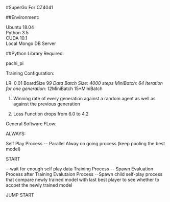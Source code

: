 #SuperGo For CZ4041  

##Environment:  

Ubuntu 18.04  
Python 3.5  
CUDA 10.1  
Local Mongo DB Server  

##Python Library Required:  

pachi_pi


Training Configuration:

LR: 0.01
BoardSize 9*9
Data Batch Size: 4000 steps
MiniBatch: 64
Iteration for one generation: 12*MiniBatch 15*MiniBatch


1. Winning rate of every generation against a random agent as well as against the previous generation

2. Loss Function drops from 6.0 to 4.2



General Software FLow:


ALWAYS:

Self Play Process  -- Parallel Alway on going process (keep pooling the best model)


START

--wait for enough self play data
Training Process -- Spawn Evaluation Process after Training
Evalutaion Process --Spawn child self-play process that compare newly trained model with last best player to see whether to accpet the newly trained model 


JUMP START 
